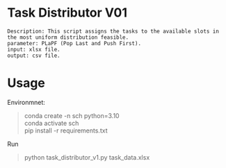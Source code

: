 # Task Distributor V01
    Description: This script assigns the tasks to the available slots in the most uniform distribution feasible.  
    parameter: PLaPF (Pop Last and Push First). 
    input: xlsx file. 
    output: csv file. 

# Usage
Environmnet:  
> conda create -n sch python=3.10  
> conda activate sch   
> pip install -r requirements.txt 

Run
> python task_distributor_v1.py task_data.xlsx  
